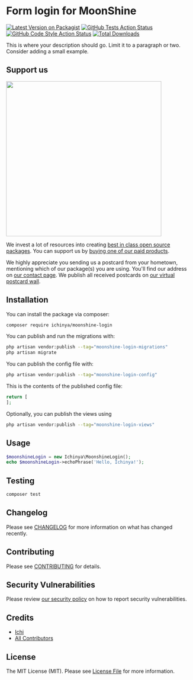 # Form login for MoonShine

[![Latest Version on Packagist](https://img.shields.io/packagist/v/ichinya/moonshine-login.svg?style=flat-square)](https://packagist.org/packages/ichinya/moonshine-login)
[![GitHub Tests Action Status](https://img.shields.io/github/actions/workflow/status/ichinya/moonshine-login/run-tests.yml?branch=main&label=tests&style=flat-square)](https://github.com/ichinya/moonshine-login/actions?query=workflow%3Arun-tests+branch%3Amain)
[![GitHub Code Style Action Status](https://img.shields.io/github/actions/workflow/status/ichinya/moonshine-login/fix-php-code-style-issues.yml?branch=main&label=code%20style&style=flat-square)](https://github.com/ichinya/moonshine-login/actions?query=workflow%3A"Fix+PHP+code+style+issues"+branch%3Amain)
[![Total Downloads](https://img.shields.io/packagist/dt/ichinya/moonshine-login.svg?style=flat-square)](https://packagist.org/packages/ichinya/moonshine-login)

This is where your description should go. Limit it to a paragraph or two. Consider adding a small example.

## Support us

[<img src="https://github-ads.s3.eu-central-1.amazonaws.com/moonshine-login.jpg?t=1" width="419px" />](https://spatie.be/github-ad-click/moonshine-login)

We invest a lot of resources into creating [best in class open source packages](https://spatie.be/open-source). You can support us by [buying one of our paid products](https://spatie.be/open-source/support-us).

We highly appreciate you sending us a postcard from your hometown, mentioning which of our package(s) you are using. You'll find our address on [our contact page](https://spatie.be/about-us). We publish all received postcards on [our virtual postcard wall](https://spatie.be/open-source/postcards).

## Installation

You can install the package via composer:

```bash
composer require ichinya/moonshine-login
```

You can publish and run the migrations with:

```bash
php artisan vendor:publish --tag="moonshine-login-migrations"
php artisan migrate
```

You can publish the config file with:

```bash
php artisan vendor:publish --tag="moonshine-login-config"
```

This is the contents of the published config file:

```php
return [
];
```

Optionally, you can publish the views using

```bash
php artisan vendor:publish --tag="moonshine-login-views"
```

## Usage

```php
$moonshineLogin = new Ichinya\MoonshineLogin();
echo $moonshineLogin->echoPhrase('Hello, Ichinya!');
```

## Testing

```bash
composer test
```

## Changelog

Please see [CHANGELOG](CHANGELOG.md) for more information on what has changed recently.

## Contributing

Please see [CONTRIBUTING](CONTRIBUTING.md) for details.

## Security Vulnerabilities

Please review [our security policy](../../security/policy) on how to report security vulnerabilities.

## Credits

- [Ichi](https://github.com/Ichinya)
- [All Contributors](../../contributors)

## License

The MIT License (MIT). Please see [License File](LICENSE.md) for more information.
